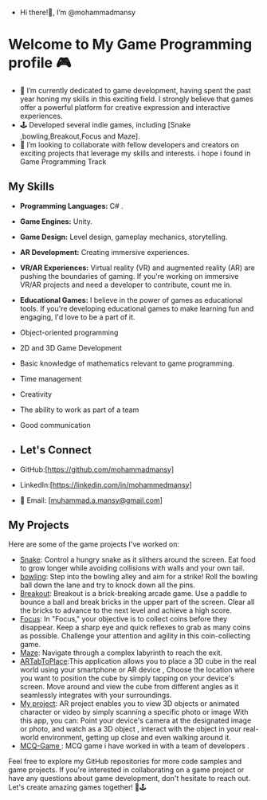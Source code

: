 - Hi there!👋, I’m @mohammadmansy
# Welcome to My Game Programming profile  🎮
- 🌱 I’m currently dedicated to game development, having spent the past year honing my skills in this exciting field. I strongly believe that games offer a powerful platform for creative expression and interactive experiences.
- 🕹️ Developed several indie games, including [Snake ,bowling,Breakout,Focus and Maze].
- 💞️ I’m looking to collaborate with fellow developers and creators on exciting projects that leverage my skills and interests. i hope i found in Game Programming Track
## My Skills

- **Programming Languages:** C# .
- **Game Engines:** Unity.
- **Game Design:** Level design, gameplay mechanics, storytelling.
- **AR Development:** Creating immersive experiences.
- **VR/AR Experiences:** Virtual reality (VR) and augmented reality (AR) are pushing the boundaries of gaming. If you're working on immersive VR/AR projects and need a developer to contribute, count me in.
- **Educational Games:** I believe in the power of games as educational tools. If you're developing educational games to make learning fun and engaging, I'd love to be a part of it.
- Object-oriented programming
- 2D and 3D Game Development
- Basic knowledge of mathematics relevant to game programming.
- Time management
- Creativity
- The ability to work as part of a team
- Good communication 
- ## Let's Connect

- GitHub:[https://github.com/mohammadmansy]
- LinkedIn:[https://linkedin.com/in/mohammedmansy]
- 📧 Email: [muhammad.a.mansy@gmail.com]
## My Projects

Here are some of the game projects I've worked on:

- [Snake](https://github.com/mohammadmansy/Snake): Control a hungry snake as it slithers around the screen.
   Eat food to grow longer while avoiding collisions with walls and your own tail.
- [bowling](https://github.com/mohammadmansy/Bolling): Step into the bowling alley and aim for a strike!
   Roll the bowling ball down the lane and try to knock down all the pins.
- [Breakout](https://github.com/mohammadmansy/Breakout):     Breakout is a brick-breaking arcade game.
   Use a paddle to bounce a ball and break bricks in the upper part of the screen.
   Clear all the bricks to advance to the next level and achieve a high score.
- [Focus](https://github.com/mohammadmansy/FocusGamed):     In "Focus," your objective is to collect coins before they disappear.
   Keep a sharp eye and quick reflexes to grab as many coins as possible.
   Challenge your attention and agility in this coin-collecting game.
- [Maze](https://github.com/mohammadmansy/Maze): Navigate through a complex labyrinth to reach the exit.
- [ARTabToPlace]():This application allows you to place a 3D cube in the real world using your smartphone or AR device , Choose the location where you want to position the cube by simply tapping on your device's screen.
  Move around and view the cube from different angles as it seamlessly integrates with your surroundings.
- [My project](https://github.com/mohammadmansy/ARProject):  AR project enables you to view  3D objects or animated character or video by simply scanning a specific photo or image
  With this app, you can: Point your device's camera at the designated image or photo, and watch as a 3D object , interact with the object in your real-world environment, getting up close and even walking around it.
- [MCQ-Game ]((https://github.com/OmarMansy96/MCQ-Game)): MCQ game i have worked in with a team of developers .




Feel free to explore my GitHub repositories for more code samples and game projects. If you're interested in collaborating on a game project or have any questions about game development, don't hesitate to reach out. Let's create amazing games together! 🚀🕹️
<!---
mohammadmansy/mohammadmansy is a ✨ special ✨ repository because its `README.md` (this file) appears on your GitHub profile.
You can click the Preview link to take a look at your changes.
--->
